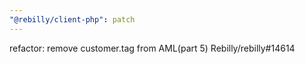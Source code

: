```yaml
---
"@rebilly/client-php": patch
---
```


refactor: remove customer.tag from AML(part 5) Rebilly/rebilly#14614
